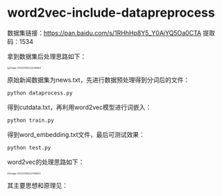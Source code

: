 # word2vec-include-datapreprocess
数据集链接：https://pan.baidu.com/s/1RHhHp8Y5_Y0AjYQ5Oa0CTA  提取码：1534

拿到数据集后处理思路如下：

<img src="https://gitee.com/ttb1534/typora-img-save/raw/master/image-20220306222246864.png" alt="image-20220306222246864" style="zoom:37%;" />

原始新闻数据集为news.txt，先进行数据预处理得到分词后的文件：
~~~python
python dataprocess.py
~~~~
得到cutdata.txt，再利用word2vec模型进行词嵌入：
~~~python
python train.py
~~~
得到word_embedding.txt文件，最后可测试效果：
~~~python 
python test.py
~~~

word2vec的处理思路如下：

<img src="https://gitee.com/ttb1534/typora-img-save/raw/master/image-20220306222748653.png" alt="image-20220306222748653" style="zoom:37%;" />

其主要思想和原理见：
